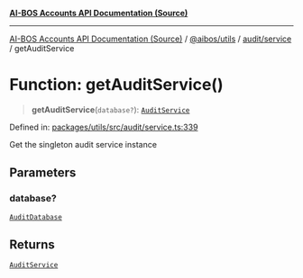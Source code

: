 [**AI-BOS Accounts API Documentation (Source)**](../../../../../README.md)

***

[AI-BOS Accounts API Documentation (Source)](../../../../../README.md) / [@aibos/utils](../../../README.md) / [audit/service](../README.md) / getAuditService

# Function: getAuditService()

> **getAuditService**(`database?`): [`AuditService`](../classes/AuditService.md)

Defined in: [packages/utils/src/audit/service.ts:339](https://github.com/pohlai88/accounts/blob/48103fb36d28b2b9bfb33472b6de2f719773cde9/packages/utils/src/audit/service.ts#L339)

Get the singleton audit service instance

## Parameters

### database?

[`AuditDatabase`](../interfaces/AuditDatabase.md)

## Returns

[`AuditService`](../classes/AuditService.md)
